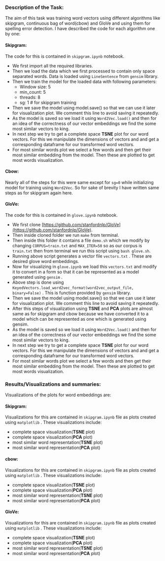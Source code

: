 ### Description of the Task:
The aim of this task was training word vectors using different algorithms like skipgram, continuous bag of word(cbow) and GloVe and using them for spelling error detection.
I have described the code for each algorithm one by one:

#### Skipgram:
The code for this is contained in `skipgram.ipynb` notebook.
* We first import all the required libraries.
* Then we load the data which we first processed to contain only space separated words. Data is loaded using `LineSentence` from `gensim` library.
* Then we train the model for the loaded data with following parameters:
	 - Window size: 5
	 - min_count: 5
	 - threads: 8
	 - sg: 1  # for skipgram training
* Then we save the model using model.save() so that we can use it later for visualization plot. We comment this line to avoid saving it repeatedly.
* As the model is saved so we load it using `Word2Vec.load()` and then for an idea of the correctness of our vector embeddings we find the some most similar vectors to king.
* In next step we try to get a complete space **TSNE** plot for our word vectors. For this we manipulate the dimensions of vectors and and get a corresponding dataframe for our transformed word vectors.
* For most similar words plot we select a few words and then get their most similar embedding from the model. Then these are plotted to get most words visualization.

#### Cbow:
Nearly all of the steps for this were same except for `sg=0` while initializing model for training using `Word2Vec`. So for sake of brevity I have written same steps as for skipgram again here.

#### GloVe:
The code for this is contained in `glove.ipynb` notebook.
* We first clone [https://github.com/stanfordnlp/GloVe](https://github.com/stanfordnlp/GloVe).
* Then inside cloned folder we run `make` from terminal.
* Then inside this folder it contains a file `demo.sh` which we modify by changing `CORPUS=train.txt` and `MAX_ITER=50`  so as our corpus is `train.txt` then from terminal we run this script using `bash glove.sh`.
* Running above script generates a vector file `vectors.txt` . These are desired glove word embeddings.
* Now  for visualizing in `glove.ipynb` we load this `vectors.txt` and modify it to convert in a form so that it can be represented as a model generated using `gensim` . 
* Above step is done using `KeyedVectors.load_word2vec_format(word2vec_output_file, binary=False)` . This is function provided by `gensim` library.
* Then we save the model using model.save() so that we can use it later for visualization plot. We comment this line to avoid saving it repeatedly.
* After this steps of visualization using **TSNE** and **PCA** plots are almost same as for skipgram and cbow because we have converted it to a model which can be represented as one which is generated using gensim.
* As the model is saved so we load it using `Word2Vec.load()` and then for an idea of the correctness of our vector embeddings we find the some most similar vectors to king.
* In next step we try to get a complete space **TSNE** plot for our word vectors. For this we manipulate the dimensions of vectors and and get a corresponding dataframe for our transformed word vectors.
* For most similar words plot we select a few words and then get their most similar embedding from the model. Then these are plotted to get most words visualization.

### Results/Visualizations and summaries:
Visualizations of the plots for word embeddings are:

#### Skipgram:
Visualizations for this are contained in `skipgram.ipynb` file as plots created using `matplotlib` .
These visualizations include:
* complete space visualization(**TSNE** plot)
* complete space visualization(**PCA** plot)
* most similar word representation(**TSNE** plot)
*  most similar word representation(**PCA** plot)

#### cbow:
Visualizations for this are contained in `skipgram.ipynb` file as plots created using `matplotlib` .
These visualizations include:
* complete space visualization(**TSNE** plot)
* complete space visualization(**PCA** plot)
* most similar word representation(**TSNE** plot)
*  most similar word representation(**PCA** plot)

#### GloVe:
Visualizations for this are contained in `skipgram.ipynb` file as plots created using `matplotlib` .
These visualizations include:
* complete space visualization(**TSNE** plot)
* complete space visualization(**PCA** plot)
* most similar word representation(**TSNE** plot)
*  most similar word representation(**PCA** plot)
